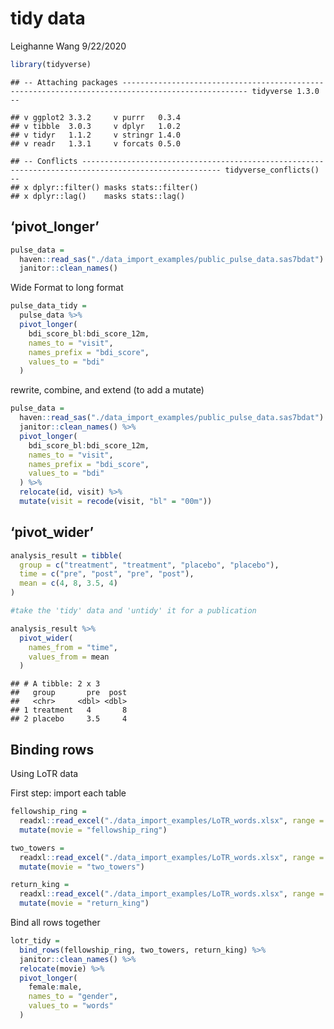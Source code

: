 tidy data
================
Leighanne Wang
9/22/2020

``` r
library(tidyverse)
```

    ## -- Attaching packages -------------------------------------------------------------------------------------------------- tidyverse 1.3.0 --

    ## v ggplot2 3.3.2     v purrr   0.3.4
    ## v tibble  3.0.3     v dplyr   1.0.2
    ## v tidyr   1.1.2     v stringr 1.4.0
    ## v readr   1.3.1     v forcats 0.5.0

    ## -- Conflicts ----------------------------------------------------------------------------------------------------- tidyverse_conflicts() --
    ## x dplyr::filter() masks stats::filter()
    ## x dplyr::lag()    masks stats::lag()

## ‘pivot\_longer’

``` r
pulse_data =
  haven::read_sas("./data_import_examples/public_pulse_data.sas7bdat") %>% 
  janitor::clean_names()
```

Wide Format to long format

``` r
pulse_data_tidy =
  pulse_data %>% 
  pivot_longer(
    bdi_score_bl:bdi_score_12m,
    names_to = "visit",
    names_prefix = "bdi_score",
    values_to = "bdi"
  )
```

rewrite, combine, and extend (to add a mutate)

``` r
pulse_data =
  haven::read_sas("./data_import_examples/public_pulse_data.sas7bdat") %>%
  janitor::clean_names() %>% 
  pivot_longer(
    bdi_score_bl:bdi_score_12m,
    names_to = "visit",
    names_prefix = "bdi_score",
    values_to = "bdi"
  ) %>% 
  relocate(id, visit) %>% 
  mutate(visit = recode(visit, "bl" = "00m"))
```

## ‘pivot\_wider’

``` r
analysis_result = tibble(
  group = c("treatment", "treatment", "placebo", "placebo"),
  time = c("pre", "post", "pre", "post"),
  mean = c(4, 8, 3.5, 4)
)

#take the 'tidy' data and 'untidy' it for a publication

analysis_result %>% 
  pivot_wider(
    names_from = "time",
    values_from = mean
  )
```

    ## # A tibble: 2 x 3
    ##   group       pre  post
    ##   <chr>     <dbl> <dbl>
    ## 1 treatment   4       8
    ## 2 placebo     3.5     4

## Binding rows

Using LoTR data

First step: import each table

``` r
fellowship_ring =
  readxl::read_excel("./data_import_examples/LoTR_words.xlsx", range = "B3:D6") %>% 
  mutate(movie = "fellowship_ring")

two_towers =
  readxl::read_excel("./data_import_examples/LoTR_words.xlsx", range = "F3:H6") %>% 
  mutate(movie = "two_towers")

return_king =
  readxl::read_excel("./data_import_examples/LoTR_words.xlsx", range = "J3:L6") %>% 
  mutate(movie = "return_king")
```

Bind all rows together

``` r
lotr_tidy =
  bind_rows(fellowship_ring, two_towers, return_king) %>% 
  janitor::clean_names() %>% 
  relocate(movie) %>% 
  pivot_longer(
    female:male,
    names_to = "gender",
    values_to = "words"
  )
```
